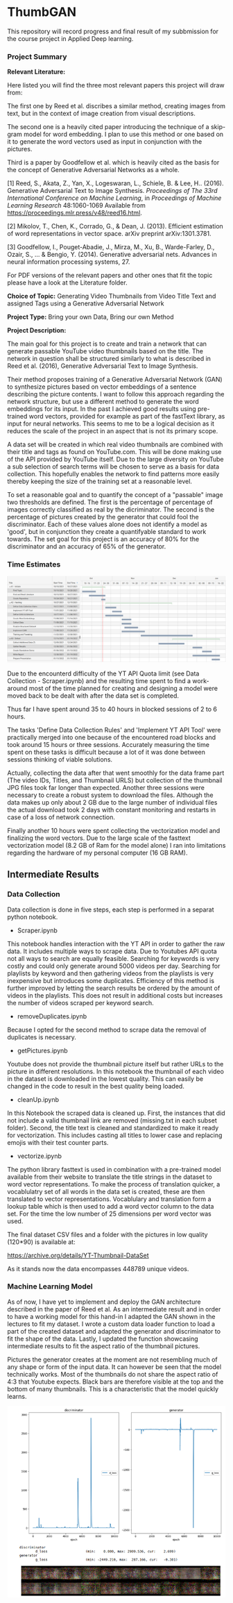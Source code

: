 # ThumbGAN


This repository will record progress and final result of my subbmission for the course project in Applied Deep learning.


### Project Summary

**Relevant Literature:**

Here listed you will find the three most relevant papers this project will draw from:

The first one by Reed et al. discribes a similar method, creating images from text, but in the context of image creation from visual descriptions.

The second one is a heavily cited paper introducing the technique of a skip-gram model for word embedding. I plan to use this method or one based on it to generate the word vectors used as input in conjunction with the pictures.

Third is a paper by Goodfellow et al. which is heavily cited as the basis for the concept of Generative Adversarial Networks as a whole.

[1] Reed, S., Akata, Z., Yan, X., Logeswaran, L., Schiele, B. &amp; Lee, H.. (2016). Generative Adversarial Text to Image Synthesis. <i>Proceedings of The 33rd International Conference on Machine Learning</i>, in <i>Proceedings of Machine Learning Research</i> 48:1060-1069 Available from https://proceedings.mlr.press/v48/reed16.html.

[2] Mikolov, T., Chen, K., Corrado, G., & Dean, J. (2013). Efficient estimation of word representations in vector space. arXiv preprint arXiv:1301.3781.

[3] Goodfellow, I., Pouget-Abadie, J., Mirza, M., Xu, B., Warde-Farley, D., Ozair, S., ... & Bengio, Y. (2014). Generative adversarial nets. Advances in neural information processing systems, 27.


For PDF versions of the relevant papers and other ones that fit the topic please have a look at the Literature folder.

**Choice of Topic:** 
Generating Video Thumbnails from Video Title Text and assigned Tags using a Generative Adversarial Network

**Project Type:** Bring your own Data, Bring our own Method

**Project Description:**

The main goal for this project is to create and train a network that can generate passable YouTube video thumbnails based on the title. The network in question shall be structured similarly to what is described in Reed et al. (2016), Generative Adversarial Text to Image Synthesis. 

Their method proposes training of a Generative Adversarial Network (GAN) to synthesize pictures based on vector embeddings of a sentence describing the picture contents. I want to follow this approach regarding the network structure, but use a different method to generate the word embeddings for its input. In the past I achieved good results using pre-trained word vectors, provided for example as part of the fastText library, as input for neural networks. This seems to me to be a logical decision as it reduces the scale of the project in an aspect that is not its primary scope.

A data set will be created in which real video thumbnails are combined with their title and tags as found on YouTube.com. This will be done making use of the API provided by YouTube itself. Due to the large diversity on YouTube a sub selection of search terms will be chosen to serve as a basis for data collection. This hopefully enables the network to find patterns more easily thereby keeping the size of the training set at a reasonable level. 

To set a reasonable goal and to quantify the concept of a "passable" image two thresholds are defined. The first is the percentage of percentage of images correctly classified as real by the dicriminator. The second is the percentage of pictures created by the generator that could fool the discriminator. Each of these values alone does not identify a model as 'good', but in conjunction they create a quantifyable standard to work towards. The set goal for this project is an accuracy of 80% for the discriminator and an accuracy of 65% of the generator.


### Time Estimates

![plot](./Gantt.png)

Due to the encounterd difficulty of the YT API Quota limit (see Data Collection - Scraper.ipynb) and the resulting time spent to find a work-around most of the time planned for creating and designing a model were moved back to be dealt with after the data set is completed.

Thus far I have spent around 35 to 40 hours in blocked sessions of 2 to 6 hours. 

The tasks 'Define Data Collection Rules' and 'Implement YT API Tool' were practically merged into one because of the encountered road blocks and took around 15 hours or three sessions. Accurately measuring the time spent on these tasks is difficult because a lot of it was done between sessions thinking of viable solutions.

Actually, collecting the data after that went smoothly for the data frame part (The video IDs, Titles, and Thumbnail URLS) but collection of the thumbnail JPG files took far longer than expected. Another three sessions were necessary to create a robust system to download the files. Although the data makes up only about 2  GB due to the large number of individual files the actual download took 2 days with constant monitoring and restarts in case of a loss of network connection.

Finally another 10 hours were spent collecting the vectorization model and finalizing the word vectors. Due to the large scale of the fasttext vectorization model (8.2 GB of Ram for the model alone) I ran into limitations regarding the hardware of my personal computer (16 GB RAM). 

## Intermediate Results

### Data Collection

Data collection is done in five steps, each step is performed in a separat python notebook.

- Scraper.ipynb

This notebook handles interaction with the YT API in order to gather the raw data. It includes multiple ways to scrape data. Due to Youtubes API quota not all ways to search are equally feasible. Searching for keywords is very costly and could only generate around 5000 videos per day. Searching for playlists by keyword and then gathering videos from the playlists is very inexpensive but introduces some duplicates. Efficiency of this method is further improved by letting the search results be ordered by the amount of videos in the playlists. This does not result in additional costs but increases the number of videos scraped per keyword search.

- removeDuplicates.ipynb

Because I opted for the second method to scrape data the removal of duplicates is necessary.

- getPictures.ipynb

Youtube does not provide the thumbnail picture itself but rather URLs to the picture in different resolutions. In this notebook the thumbnail of each video in the dataset is downloaded in the lowest quality. This can easily be changed in the code to result in the best quality being loaded.

- cleanUp.ipynb

In this Notebook the scraped data is cleaned up.
First, the instances that did not include a valid thumbnail link are removed (missing.txt in each subset folder).
Second, the title text is cleaned and standardized to make it ready for vectorization.
This includes casting all titles to lower case and replacing emojis with their test counter parts.

- vectorize.ipynb

The python library fasttext is used in combination with a pre-trained model available from their website to translate the title strings in the dataset to word vector representations.
To make the process of translation quicker, a vocablulatry set of all words in the data set is created, these are then translated to vector representations. Vocablulary and translation form a lookup table which is then used to add a word vector column to the data set. For the time the low number of 25 dimensions per word vector was used.

The final dataset CSV files and a folder with the pictures in low quality (120\*90) is available at:

https://archive.org/details/YT-Thumbnail-DataSet

As it stands now the data encompasses 448789 unique videos.

### Machine Learning Model

As of now, I have yet to implement and deploy the GAN architecture described in the paper of Reed et al. As an intermediate result and in order to have a working model for this hand-in I adapted the GAN shown in the lectures to fit my dataset. I wrote a custom data loader function to load a part of the created dataset and adapted the generator and discriminator to fit the shape of the data. Lastly, I updated the function showcasing intermediate results to fit the aspect ratio of the thumbnail pictures.

Pictures the generator creates at the moment are not resembling much of any shape or form of the input data. It can however be seen that the model technically works. Most of the thumbnails do not share the aspect ratio of 4:3 that Youtube expects. Black bars are therefore visible at the top and the bottom of many thumbnails. This is a characteristic that the model quickly learns.


![plot](./intermediate_results.png)

